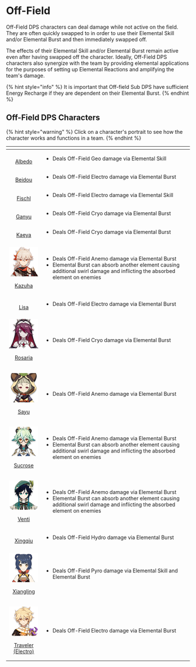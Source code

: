 # Off-Field

Off-Field DPS characters can deal damage while not active on the field. They are often quickly swapped to in order to use their Elemental Skill and/or Elemental Burst and then immediately swapped off.

The effects of their Elemental Skill and/or Elemental Burst remain active even after having swapped off the character. Ideally, Off-Field DPS characters also synergize with the team by providing elemental applications for the purposes of setting up Elemental Reactions and amplifying the team's damage.

{% hint style="info" %}
It is important that Off-field Sub DPS have sufficient Energy Recharge if they are dependent on their Elemental Burst.
{% endhint %}

## Off-Field DPS Characters

{% hint style="warning" %}
Click on a character's portrait to see how the character works and functions in a team.
{% endhint %}

<table>
  <thead>
    <tr>
      <th style="text-align:center"></th>
      <th style="text-align:left"></th>
    </tr>
  </thead>
  <tbody>
    <tr>
      <td style="text-align:center">&#x200B;<a href="../../characters/geo/albedo.md"><img src="https://firebasestorage.googleapis.com/v0/b/gitbook-28427.appspot.com/o/assets%2F-MW6Wy1uez9Det_qarNh%2F-MWzu4MJVssMKlGqBlrA%2F-MX-0czX85U1k8xt_zEx%2Fui_avataricon_albedo.png?alt=media&amp;token=34cf2f2d-2d69-4f10-99a8-db032d62ddec" alt/> <br />Albedo</a>
      </td>
      <td style="text-align:left">
        <ul>
          <li>Deals Off-Field Geo damage via Elemental Skill</li>
        </ul>
      </td>
    </tr>
    <tr>
      <td style="text-align:center">&#x200B;<a href="../../characters/electro/beidou.md"><img src="https://firebasestorage.googleapis.com/v0/b/gitbook-28427.appspot.com/o/assets%2F-MW6Wy1uez9Det_qarNh%2F-MXIGQrLbl2w5SJQB52E%2F-MXIHHGNDrwWxA0OuLku%2Fui_avataricon_beidou.png?alt=media&amp;token=728f8352-bbf8-4969-9fc2-cd1d8eb00fea" alt/> <br />Beidou</a>
      </td>
      <td style="text-align:left">
        <ul>
          <li>Deals Off-Field Electro damage via Elemental Burst</li>
        </ul>
      </td>
    </tr>
    <tr>
      <td style="text-align:center">&#x200B;<a href="../../characters/electro/fischl.md"><img src="https://firebasestorage.googleapis.com/v0/b/gitbook-28427.appspot.com/o/assets%2F-MW6Wy1uez9Det_qarNh%2F-MXIGQrLbl2w5SJQB52E%2F-MXIHD14TPFP_1PmRZ0q%2Fui_avataricon_fischl.png?alt=media&amp;token=26cd3632-b98b-47df-9643-90061405a206" alt/> <br />Fischl</a>
      </td>
      <td style="text-align:left">
        <ul>
          <li>Deals Off-Field Electro damage via Elemental Skill</li>
        </ul>
      </td>
    </tr>
    <tr>
      <td style="text-align:center">&#x200B;<a href="../../characters/cryo/ganyu.md"><img src="https://firebasestorage.googleapis.com/v0/b/gitbook-28427.appspot.com/o/assets%2F-MW6Wy1uez9Det_qarNh%2F-MWkAe-mYUGSFHgdTrPN%2F-MWkPoHRg9IaUi4Fb56g%2Fui_avataricon_ganyu.png?alt=media&amp;token=21a847a5-4bc0-4d47-9eff-3c81b6c7fb5a" alt/> <br />Ganyu</a>
      </td>
      <td style="text-align:left">
        <ul>
          <li>Deals Off-Field Cryo damage via Elemental Burst</li>
        </ul>
      </td>
    </tr>
    <tr>
      <td style="text-align:center">&#x200B;<a href="../../characters/cryo/kaeya.md"><img src="https://firebasestorage.googleapis.com/v0/b/gitbook-28427.appspot.com/o/assets%2F-MW6Wy1uez9Det_qarNh%2F-MXIGQrLbl2w5SJQB52E%2F-MXIHZ6U04ey5Rur71hN%2Fui_avataricon_kaeya.png?alt=media&amp;token=dcecfdc4-99a6-4f01-91e6-f23248169cad" alt/> <br />Kaeya</a>
      </td>
      <td style="text-align:left">
        <ul>
          <li>Deals Off-Field Cryo damage via Elemental Burst</li>
        </ul>
      </td>
    </tr>
    <tr>
      <td style="text-align:center">
        <p><a href="../../characters/anemo/kazuha.md"><img src="../../.gitbook/assets/ui_avataricon_kazuha.png" alt/> </a>
        </p>
        <p><a href="../../characters/anemo/kazuha.md">Kazuha</a>
        </p>
      </td>
      <td style="text-align:left">
        <ul>
          <li>Deals Off-Field Anemo damage via Elemental Burst</li>
          <li>Elemental Burst can absorb another element causing additional swirl damage
            and inflicting the absorbed element on enemies</li>
        </ul>
      </td>
    </tr>
    <tr>
      <td style="text-align:center">&#x200B;<a href="../../characters/electro/lisa.md"><img src="https://firebasestorage.googleapis.com/v0/b/gitbook-28427.appspot.com/o/assets%2F-MW6Wy1uez9Det_qarNh%2F-MXJWM35swXZoWarquTH%2F-MXJWQ0k1rpvO_hstPN-%2Fui_avataricon_lisa.png?alt=media&amp;token=3b3a2c75-6137-479b-bb13-355813b0d6ee" alt/> <br />Lisa</a>
      </td>
      <td style="text-align:left">
        <ul>
          <li>Deals Off-Field Electro damage via Elemental Burst</li>
        </ul>
      </td>
    </tr>
    <tr>
      <td style="text-align:center">
        <p><a href="../../characters/cryo/rosaria.md"><img src="../../.gitbook/assets/ui_avataricon_rosaria.png" alt/> </a>
        </p>
        <p><a href="../../characters/cryo/rosaria.md">Rosaria</a>
        </p>
      </td>
      <td style="text-align:left">
        <ul>
          <li>Deals Off-Field Cryo damage via Elemental Burst</li>
        </ul>
      </td>
    </tr>
    <tr>
      <td style="text-align:center">
        <p><a href="../../characters/anemo/sayu.md"><img src="../../.gitbook/assets/ui_avataricon_sayu.png" alt/> </a>
        </p>
        <p><a href="../../characters/anemo/sayu.md">Sayu</a>
        </p>
      </td>
      <td style="text-align:left">
        <ul>
          <li>Deals Off-Field Anemo damage via Elemental Burst</li>
        </ul>
      </td>
    </tr>
    <tr>
      <td style="text-align:center">
        <p><a href="../../characters/anemo/sucrose.md"><img src="../../.gitbook/assets/ui_avataricon_sucrose.png" alt/> </a>
        </p>
        <p><a href="../../characters/anemo/sucrose.md">Sucrose</a>
        </p>
      </td>
      <td style="text-align:left">
        <ul>
          <li>Deals Off-Field Anemo damage via Elemental Burst</li>
          <li>Elemental Burst can absorb another element causing additional swirl damage
            and inflicting the absorbed element on enemies</li>
        </ul>
      </td>
    </tr>
    <tr>
      <td style="text-align:center">
        <p><a href="../../characters/anemo/venti.md"><img src="../../.gitbook/assets/ui_avataricon_venti.png" alt/> </a>
        </p>
        <p><a href="../../characters/anemo/venti.md">Venti</a>
        </p>
      </td>
      <td style="text-align:left">
        <ul>
          <li>Deals Off-Field Anemo damage via Elemental Burst</li>
          <li>Elemental Burst can absorb another element causing additional swirl damage
            and inflicting the absorbed element on enemies</li>
        </ul>
      </td>
    </tr>
    <tr>
      <td style="text-align:center">&#x200B;<a href="../../characters/hydro/xingqiu.md"><img src="https://firebasestorage.googleapis.com/v0/b/gitbook-28427.appspot.com/o/assets%2F-MW6Wy1uez9Det_qarNh%2F-MXDW0jKmBE8-chCwE_Q%2F-MXDx33PgQ79TeqSJuyX%2Fui_avataricon_xingqiu.png?alt=media&amp;token=04731b05-e33e-4470-856a-b76b06628c72" alt/> <br />Xingqiu</a>
      </td>
      <td style="text-align:left">
        <p></p>
        <ul>
          <li>Deals Off-Field Hydro damage via Elemental Burst</li>
        </ul>
      </td>
    </tr>
    <tr>
      <td style="text-align:center">
        <p><a href="../../characters/pyro/xiangling.md"><img src="../../.gitbook/assets/ui_avataricon_xiangling.png" alt/> </a>
        </p>
        <p><a href="../../characters/pyro/xiangling.md">Xiangling</a>
        </p>
      </td>
      <td style="text-align:left">
        <p></p>
        <ul>
          <li>Deals Off-Field Pyro damage via Elemental Skill and Elemental Burst</li>
        </ul>
      </td>
    </tr>
    <tr>
      <td style="text-align:center">
        <p><a href="../../characters/electro/traveler-electro.md"><img src="../../.gitbook/assets/ui_avataricon_aether_electro.png" alt/> </a>
        </p>
        <p><a href="../../characters/electro/traveler-electro.md">Traveler (Electro)</a>
        </p>
      </td>
      <td style="text-align:left">
        <ul>
          <li>Deals Off-Field Electro damage via Elemental Burst</li>
        </ul>
      </td>
    </tr>
  </tbody>
</table>


